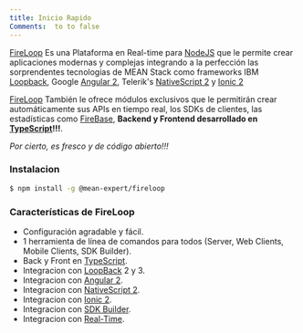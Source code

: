 ```yaml
---
title: Inicio Rapido
Comments:  to to false
---
```


[FireLoop] Es una Plataforma en Real-time para [NodeJS] que le permite crear aplicaciones modernas y complejas integrando a la perfección las sorprendentes tecnologias de MEAN Stack como frameworks IBM [Loopback], Google [Angular 2], Telerik's [NativeScript 2] y [Ionic 2]

[FireLoop] También le ofrece módulos exclusivos que le permitirán crear automáticamente sus APIs en tiempo real, los SDKs de clientes, las estadísticas como [FireBase], **Backend y Frontend desarrollado en [TypeScript]!!!**.

*Por cierto, es fresco y de código abierto!!!*

### Instalacion

````sh
$ npm install -g @mean-expert/fireloop
````

### Características de FireLoop

- Configuración agradable y fácil.
- 1 herramienta de línea de comandos para todos (Server, Web Clients, Mobile Clients, SDK Builder).
- Back y Front en [TypeScript].
- Integracion con [LoopBack] 2 y 3.
- Integracion con [Angular 2].
- Integracion con [NativeScript 2].
- Integracion con [Ionic 2]. 
- Integracion con [SDK Builder].
- Integracion con [Real-Time].

[NodeJS]: http://nodejs.org
[Horizon]: http://horizon.io/
[FireLoop]: http://fireloop.io
[FireLoop.io]: http://fireloop.io
[FireBase]: https://firebase.google.com/
[Google's FireBase]: https://firebase.google.com/
[NativeScript 2]: http://nativescript.org
[Ionic 2]: http://ionic.io
[Angular 2]: http://angular.io
[LoopBack]: http://loopback.io
[IBM's LoopBack Framework]: http://loopback.io
[LoopBack SDK Builder]: http://github.com/mean-expert-official/loopback-sdk-builder
[loopback-sdk-angular]: http://npmjs.org/package/loopback-sdk-angular
[loopback-component-pubsub]: http://npmjs.org/package/loopback-component-pubsub
[LoopBack Component Real-Time]: http://github.com/mean-expert-official/loopback-component-realtime
[TypeScript]: https://www.typescriptlang.org
[SDK Builder]: https://github.com/mean-expert-official/loopback-sdk-builder
[Real-Time]: https://github.com/mean-expert-official/loopback-component-realtime